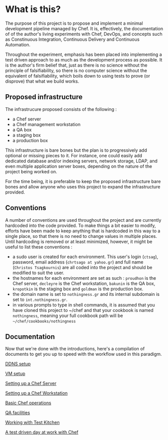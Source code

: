 # What is this?

The purpose of this project is to propose and implement a minimal development pipeline managed by Chef. It is, effectively, the documentation of of the author's living experiments with Chef, DevOps, and concepts such as Constinuous Integration, Continuous Delivery and Continuous Automation.

Throughout the experiment, emphasis has been placed into implementing a test driven approach to as much as the development process as possible. It is the author's firm belief that, just as there is no science without the principle of falsifiability, so there is no computer science without the equivalent of falsifiability, which boils down to using tests to prove (or disprove) that what we build works.

## Proposed infrastructure

The infrastrucure proposed consists of the following :

- a Chef server
- a Chef management workstation
- a QA box
- a staging box
- a production box

This infrastructure is bare bones but the plan is to progressively add optional or missing pieces to it. For instance, one could easily add dedicated database and/or indexing servers, network storage, LDAP, and even multiple application server boxes, depending on the nature of the project being worked on.

For the time being, it is preferable to keep the proposed infrastructure bare bones and allow anyone who uses this project to expand the infrastructure provided.

## Conventions

A number of conventions are used throughout the project and are currently hardcoded into the code provided. To make things a bit easier to modify, efforts have been made to keep anything that is hardcoded in this way to a single place, so that there is no need to change values in multiple places. Until hardcoding is removed or at least minimized, however, it might be useful to list these conventions :

- a sudo user is created for each environment. This user's login (`ctsag`), password, email address (`chrtsago at yahoo.gr`) and full name (`Christos Tsagkournis`) are all coded into the project and should be modified to suit the user.
- the hostnames for each environment are set as such : `proudhon` is the Chef server, `decleyre` is the Chef workstation, `bakunin` is the QA box, `kropotkin` is the staging  box and `goldman` is the production box.
- the domain name is set to `nothingness.gr` and its internal subdomain is set to `int.nothingness.gr`.
- in various prompts to type in shell commands, it is assumed that you have cloned this project to \~/chef and that your cookbook is named `nothingness`, meaning your full cookbook path will be `~/chef/cookbooks/nothingness`

## Documentation

Now that we're done with the introductions, here's a compilation of documents to get you up to speed with the workflow used in this paradigm.

[DDNS setup](/doc/ddns-setup.md)

[VM setup](/doc/vm-setup.md)

[Setting up a Chef Server](/doc/chef-server-setup.md)

[Setting up a Chef Workstation](/doc/chef-workstation-setup.md)

[Basic Chef operations](/doc/basic-chef-operations.md)

[QA facilities](/doc/qa-facilities.md)

[Working with Test Kitchen](/doc/working-with-test-kitchen.md)

[A test driven day at work with Chef](/doc/a-test-driven-day-at-work-with-chef.md)
